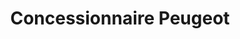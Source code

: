 ---
title: "Concessionnaire Peugeot"
url: /sable-sur-sarthe/concessionnaire-peugeot/
shop: voiture
---